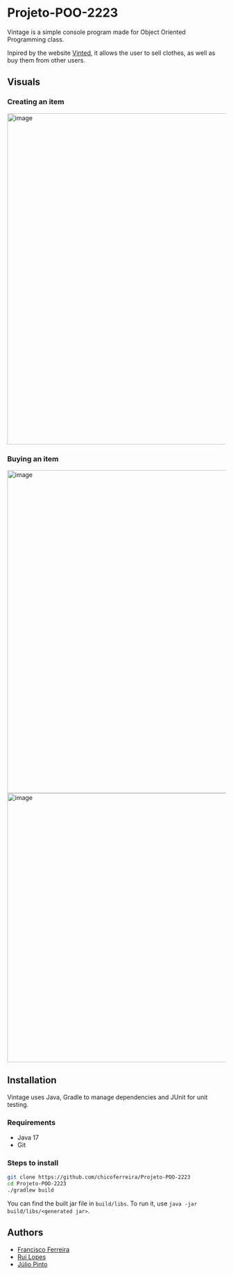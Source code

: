 # Projeto-POO-2223

Vintage is a simple console program made for Object Oriented Programming class.

Inpired by the website [Vinted](https://www.vinted.pt/), it allows the user to sell clothes, as well as buy them from other users.

## Visuals

### Creating an item

<img width="763" alt="image" src="https://github.com/chicoferreira/Projeto-POO-2223/assets/36338391/90408d47-3d22-4b7b-9257-bf8e22d94796">

### Buying an item

<img width="744" alt="image" src="https://github.com/chicoferreira/Projeto-POO-2223/assets/36338391/c7adad85-965e-40e5-8566-667b808f31b9">
<img width="620" alt="image" src="https://github.com/chicoferreira/Projeto-POO-2223/assets/36338391/ca1cee58-a8ca-4174-b5a3-91248125c8f8">

## Installation

Vintage uses Java, Gradle to manage dependencies and JUnit for unit testing.

### Requirements
- Java 17
- Git

### Steps to install

```bash
git clone https://github.com/chicoferreira/Projeto-POO-2223
cd Projeto-POO-2223
./gradlew build
```
You can find the built jar file in `build/libs`. To run it, use `java -jar build/libs/<generated jar>`.

## Authors
- [Francisco Ferreira](https://github.com/chicoferreira)
- [Rui Lopes](https://github.com/RuiL1904)
- [Júlio Pinto](https://github.com/JulioJPinto)